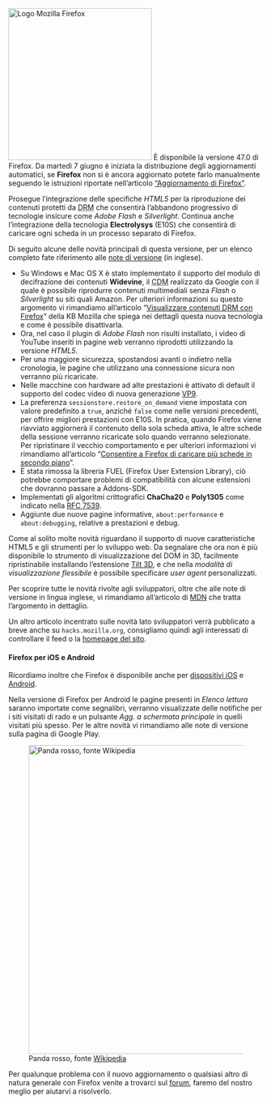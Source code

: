 <p><img src="https://www.mozillaitalia.org/home/wp-content/uploads/2015/07/966px-Mozilla_Firefox_logo_2013.svg_-283x300.png" alt="Logo Mozilla Firefox" width="283" height="300" class="alignright size-medium wp-image-1748"/> È disponibile la versione 47.0 di Firefox. Da martedì 7 giugno è iniziata la distribuzione degli aggiornamenti automatici, se <strong>Firefox</strong> non si è ancora aggiornato potete farlo manualmente seguendo le istruzioni riportate nell’articolo <a target="_blank" href="http://mzl.la/152VFwM">“Aggiornamento di Firefox”</a>.</p>
<p>Prosegue l’integrazione delle specifiche <em>HTML5</em> per la riproduzione dei contenuti protetti da <abbr title="Digital Rights Management">DRM</abbr> che consentirà l’abbandono progressivo di tecnologie insicure come <em>Adobe Flash</em> e <em>Silverlight</em>. Continua anche l’integrazione della tecnologia <strong>Electrolysys</strong> (E10S) che consentirà di caricare ogni scheda in un processo separato di Firefox.</p>
<p>Di seguito alcune delle novità principali di questa versione, per un elenco completo fate riferimento alle <a target="_blank" href="https://www.mozilla.org/en-us/firefox/47.0/releasenotes/">note di versione</a> (in inglese).</p>
<ul>
<li>Su Windows e Mac OS X è stato implementato il supporto del modulo di decifrazione dei contenuti <strong>Widevine</strong>, il <abbr title="Content Decryption Manager">CDM</abbr> realizzato da Google con il quale è possibile riprodurre contenuti multimediali senza <em>Flash</em> o <em>Silverlight</em> su siti quali Amazon. Per ulteriori informazioni su questo argomento vi rimandiamo all’articolo “<a target="_blank" href="http://mzl.la/1fmOlYe">Visualizzare contenuti DRM con Firefox</a>” della KB Mozilla che spiega nei dettagli questa nuova tecnologia e come è possibile disattivarla.</li>
<li>Ora, nel caso il plugin di <em>Adobe Flash</em> non risulti installato, i video di YouTube inseriti in pagine web verranno riprodotti utilizzando la versione <em>HTML5</em>.</li>
<li>Per una maggiore sicurezza, spostandosi avanti o indietro nella cronologia, le pagine che utilizzano una connessione sicura non verranno più ricaricate.</li>
<li>Nelle macchine con hardware ad alte prestazioni è attivato di default il supporto del codec video di nuova generazione <a target="_blank" href="https://it.wikipedia.org/wiki/VP9">VP9</a>.</li>
<li>La preferenza <code>sessionstore.restore_on_demand</code> viene impostata con valore predefinito a <code>true</code>, anziché <code>false</code> come nelle versioni precedenti, per offrire migliori prestazioni con E10S. In pratica, quando Firefox viene riavviato aggiornerà il contenuto della sola scheda attiva, le altre schede della sessione verranno ricaricate solo quando verranno selezionate. Per ripristinare il vecchio comportamento e per ulteriori informazioni vi rimandiamo all’articolo “<a target="_blank" href="https://support.mozilla.org/it/kb/consentire-firefox-di-caricare-piu-schede">Consentire a Firefox di caricare più schede in secondo piano</a>”.</li>
<li>È stata rimossa la libreria FUEL (Firefox User Extension Library), ciò potrebbe comportare problemi di compatibilità con alcune estensioni che dovranno passare a Addons-SDK.</li>
<li>Implementati gli algoritmi crittografici <strong>ChaCha20</strong> e <strong>Poly1305</strong> come indicato nella <a target="_blank" href="https://tools.ietf.org/html/rfc7539">RFC 7539</a>.</li>
<li>Aggiunte due nuove pagine informative, <code>about:performance</code> e <code>about:debugging</code>, relative a prestazioni e debug.</li>
</ul>
<p>Come al solito molte novità riguardano il supporto di nuove caratteristiche HTML5 e gli strumenti per lo sviluppo web. Da segnalare che ora non è più disponibile lo strumento di visualizzazione del DOM in 3D, facilmente ripristinabile installando l’estensione <a target="_blank" href="https://addons.mozilla.org/it/firefox/addon/tilt/">Tilt 3D</a>, e che nella <em>modalità di visualizzazione flessibile</em> è possibile specificare <em>user agent</em> personalizzati.</p>
<p>Per scoprire tutte le novità rivolte agli sviluppatori, oltre che alle note di versione in lingua inglese, vi rimandiamo all’articolo di <a target="_blank" href="https://developer.mozilla.org/it/Firefox/Releases/47">MDN</a> che tratta l’argomento in dettaglio.</p>
<p>Un altro articolo incentrato sulle novità lato sviluppatori verrà pubblicato a breve anche su <code>hacks.mozilla.org</code>, consigliamo quindi agli interessati di controllare il feed o la <a target="_blank" href="https://hacks.mozilla.org">homepage del sito</a>.</p>
<h4>Firefox per iOS e Android</h4>
<p>Ricordiamo inoltre che Firefox è disponibile anche per <a target="_blank" href="https://www.mozilla.org/it/firefox/ios/">dispositivi iOS</a> e <a target="_blank" href="https://www.mozilla.org/it/firefox/android/">Android</a>.</p>
<p>Nella versione di Firefox per Android le pagine presenti in <em>Elenco lettura</em> saranno importate come segnalibri, verranno visualizzate delle notifiche per i siti visitati di rado e un pulsante <em>Agg. a schermata principale</em> in quelli visitati più spesso. Per le altre novità vi rimandiamo alle note di versione sulla pagina di Google Play.</p>
<figure>
<img src="https://upload.wikimedia.org/wikipedia/commons/thumb/f/fe/Ailurus_fulgens_RoterPanda_LesserPanda.jpg/800px-Ailurus_fulgens_RoterPanda_LesserPanda.jpg" alt="Panda rosso, fonte Wikipedia" width="500" height="610" /><figcaption>Panda rosso, fonte <a target="_blank" href="https://it.wikipedia.org/wiki/Ailurus_fulgens#/media/File:Ailurus_fulgens_RoterPanda_LesserPanda.jpg">Wikipedia</a></figcaption>
</figure>
<p>Per qualunque problema con il nuovo aggiornamento o qualsiasi altro di natura generale con Firefox venite a trovarci sul <a href="http://forum.mozillaitalia.org">forum</a>, faremo del nostro meglio per aiutarvi a risolverlo.</p>
